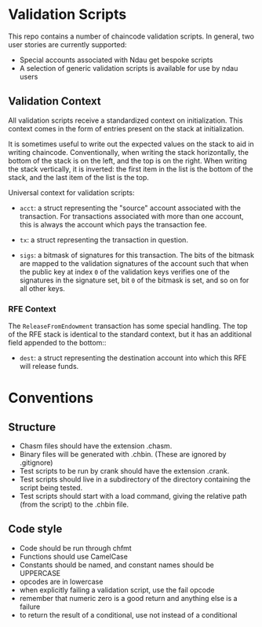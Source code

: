 # Validation Scripts

This repo contains a number of chaincode validation scripts. In general, two user stories are currently supported:

- Special accounts associated with Ndau get bespoke scripts
- A selection of generic validation scripts is available for use by ndau users

## Validation Context

All validation scripts receive a standardized context on initialization. This context comes in the form of entries present on the stack at initialization.

It is sometimes useful to write out the expected values on the stack to aid in writing chaincode. Conventionally, when writing the stack horizontally, the bottom of the stack is on the left, and the top is on the right. When writing the stack vertically, it is inverted: the first item in the list is the bottom of the stack, and the last item of the list is the top.

Universal context for validation scripts:

- `acct`: a struct representing the "source" account associated with the transaction. For transactions associated with more than one account, this is always the account which pays the transaction fee.

- `tx`: a struct representing the transaction in question.

- `sigs`: a bitmask of signatures for this transaction. The bits of the bitmask are mapped to the validation signatures of the account such that when the public key at index `0` of the validation keys verifies one of the signatures in the signature set, bit `0` of the bitmask is set, and so on for all other keys.

### RFE Context

The `ReleaseFromEndowment` transaction has some special handling. The top of the RFE stack is identical to the standard context, but it has an additional field appended to the bottom::

- `dest`: a struct representing the destination account into which this RFE will release funds.

# Conventions

## Structure
* Chasm files should have the extension .chasm.
* Binary files will be generated with .chbin. (These are ignored by .gitignore)
* Test scripts to be run by crank should have the extension .crank.
* Test scripts should live in a subdirectory of the directory containing the script being tested.
* Test scripts should start with a load command, giving the relative path (from the script) to the .chbin file.

## Code style
* Code should be run through chfmt
* Functions should use CamelCase
* Constants should be named, and constant names should be UPPERCASE
* opcodes are in lowercase
* when explicitly failing a validation script, use the fail opcode
* remember that numeric zero is a good return and anything else is a failure
* to return the result of a conditional, use not instead of a conditional
